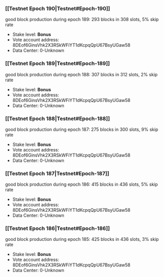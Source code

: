 ### [[Testnet Epoch 190|Testnet#Epoch-190]]
good block production during epoch 189: 293 blocks in 308 slots, 5% skip rate
* Stake level: **Bonus** 
* Vote account address: 8DEof6GinsVhk2X3RSkWFiYT1dKcpqQpU67BsyUGaw58
* Data Center: 0-Unknown
### [[Testnet Epoch 189|Testnet#Epoch-189]]
good block production during epoch 188: 307 blocks in 312 slots, 2% skip rate
* Stake level: **Bonus** 
* Vote account address: 8DEof6GinsVhk2X3RSkWFiYT1dKcpqQpU67BsyUGaw58
* Data Center: 0-Unknown
### [[Testnet Epoch 188|Testnet#Epoch-188]]
good block production during epoch 187: 275 blocks in 300 slots, 9% skip rate
* Stake level: **Bonus** 
* Vote account address: 8DEof6GinsVhk2X3RSkWFiYT1dKcpqQpU67BsyUGaw58
* Data Center: 0-Unknown
### [[Testnet Epoch 187|Testnet#Epoch-187]]
good block production during epoch 186: 415 blocks in 436 slots, 5% skip rate
* Stake level: **Bonus** 
* Vote account address: 8DEof6GinsVhk2X3RSkWFiYT1dKcpqQpU67BsyUGaw58
* Data Center: 0-Unknown
### [[Testnet Epoch 186|Testnet#Epoch-186]]
good block production during epoch 185: 425 blocks in 436 slots, 3% skip rate
* Stake level: **Bonus** 
* Vote account address: 8DEof6GinsVhk2X3RSkWFiYT1dKcpqQpU67BsyUGaw58
* Data Center: 0-Unknown
